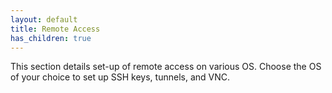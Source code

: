 ```yaml
---
layout: default
title: Remote Access
has_children: true
---
```


This section details set-up of remote access on various OS. Choose the OS of your choice to set up SSH keys, tunnels, and VNC.

